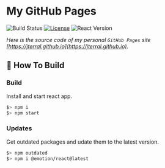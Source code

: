 # My GitHub Pages

![Build Status](https://github.com/jterral/jterral.github.io/actions/workflows/gh-pages.yml/badge.svg?branch=main)
[![License](https://img.shields.io/badge/license-MIT-blue)](https://opensource.org/licenses/MIT)
![React Version](https://img.shields.io/badge/react-17.0.2-61DBFB?logo=react)

_Here is the source code of my personal `GitHub Pages` site [https://jterral.github.io](https://jterral.github.io)._

## 🔨 How To Build

### Build

Install and start react app.

```js
$> npm i
$> npm start
```

### Updates

Get outdated packages and udate them to the latest version.

```sh
$> npm outdated
$> npm i @emotion/react@latest
```
